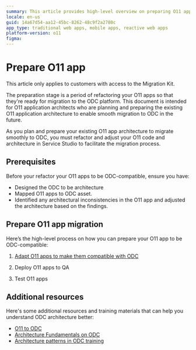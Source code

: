 ```yaml
---
summary: This article provides high-level overview on preparing O11 apps for migration to OutSystems Developer Cloud (ODC).
locale: en-us
guid: 14a67d54-aa12-45bc-8262-48c9f2a2780c
app_type: traditional web apps, mobile apps, reactive web apps
platform-version: o11
figma:
---
```


# Prepare O11 app

<div class="info" markdown="1">

This article only applies to customers with access to the Migration Kit. 

</div>

The preparation stage is a period of refactoring your O11 apps so that they're ready for migration to the ODC platform. This document is intended for O11 application architects who are planning and preparing the existing O11 application architecture to enable smooth migration to ODC in the future.

As you plan and prepare your existing O11 app architecture to migrate smoothly to ODC, you must refactor and adjust your O11 code and architecture in Service Studio to facilitate the migration process.

## Prerequisites

Before your refactor your O11 apps to be ODC-compatible, ensure you have:

* Designed the ODC to be architecture
* Mapped O11 apps to ODC asset.
* Identified any architectural inconsistencies in the O11 app and adjusted the architecture based on the findings.

## Prepare O11 app migration

Here’s the high-level process on how you can prepare your O11 app to be  ODC-compatible:

1. [Adapt O11 apps to make them compatible with ODC](prep-refactor-o11-apps.md)

1. Deploy O11 apps to QA

1. Test O11 apps

## Additional resources

Here's some additional resources and training materials that can help you understand ODC architecture better:

* [O11 to ODC](https://learn.outsystems.com/training/journeys/from-o11-to-odc-569)
* [Architecture Fundamentals on ODC](https://learn.outsystems.com/training/journeys/architecture-fundamentals-559/)
* [Architecture patterns in ODC training](https://learn.outsystems.com/training/journeys/architecture-patterns-581/)
